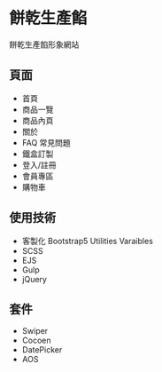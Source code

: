 # 餅乾生產餡

餅乾生產餡形象網站

## 頁面

* 首頁
* 商品一覽
* 商品內頁
* 關於
* FAQ 常見問題
* 鐵盒訂製
* 登入/註冊
* 會員專區
* 購物車

## 使用技術

* 客製化 Bootstrap5 Utilities Varaibles
* SCSS
* EJS
* Gulp
* jQuery

## 套件
* Swiper
* Cocoen
* DatePicker
* AOS
